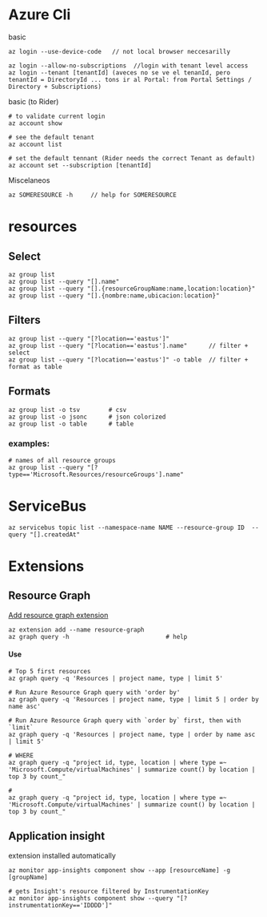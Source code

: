 # Azure Cli
basic
```
az login --use-device-code   // not local browser neccesarilly

az login --allow-no-subscriptions  //login with tenant level access
az login --tenant [tenantId] (aveces no se ve el tenanId, pero tenantId = DirectoryId ... tons ir al Portal: from Portal Settings / Directory + Subscriptions)
```
basic (to Rider)
```
# to validate current login
az account show

# see the default tenant
az account list

# set the default tennant (Rider needs the correct Tenant as default)
az account set --subscription [tenantId]
```
Miscelaneos
```
az SOMERESOURCE -h     // help for SOMERESOURCE
```
# resources
## Select
```
az group list
az group list --query "[].name"
az group list --query "[].{resourceGroupName:name,location:location}"
az group list --query "[].{nombre:name,ubicacion:location}"
```
## Filters
```
az group list --query "[?location=='eastus']"
az group list --query "[?location=='eastus'].name"      // filter + select 
az group list --query "[?location=='eastus']" -o table  // filter + format as table
```

## Formats
```
az group list -o tsv        # csv
az group list -o jsonc      # json colorized
az group list -o table      # table
```

### examples:
```
# names of all resource groups
az group list --query "[?type=='Microsoft.Resources/resourceGroups'].name"
```
# ServiceBus
```
az servicebus topic list --namespace-name NAME --resource-group ID  --query "[].createdAt"
```
# Extensions

## Resource Graph 
[Add resource graph extension](https://docs.microsoft.com/en-us/azure/governance/resource-graph/first-query-azurecli#add-the-resource-graph-extension)
```
az extension add --name resource-graph
az graph query -h                           # help
```

#### Use

```
# Top 5 first resources
az graph query -q 'Resources | project name, type | limit 5'

# Run Azure Resource Graph query with 'order by'
az graph query -q 'Resources | project name, type | limit 5 | order by name asc'

# Run Azure Resource Graph query with `order by` first, then with `limit`
az graph query -q 'Resources | project name, type | order by name asc | limit 5'

# WHERE
az graph query -q "project id, type, location | where type =~ 'Microsoft.Compute/virtualMachines' | summarize count() by location | top 3 by count_"

# 
az graph query -q "project id, type, location | where type =~ 'Microsoft.Compute/virtualMachines' | summarize count() by location | top 3 by count_"
```
## Application insight
extension installed automatically
```
az monitor app-insights component show --app [resourceName] -g [groupName]

# gets Insight's resource filtered by InstrumentationKey 
az monitor app-insights component show --query "[?instrumentationKey=='IDDDD']"
```